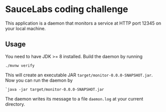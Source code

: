 # SauceLabs coding challenge

This application is a daemon that monitors a service at HTTP port 12345 on your local machine.

## Usage

You need to have JDK >= 8 installed.
Build the daemon by running

    ./mvnw verify

This will create an executable JAR `target/monitor-0.0.0-SNAPSHOT.jar`. Now you can run
the daemon by

    `java -jar target/monitor-0.0.0-SNAPSHOT.jar

The daemon writes its message to a file `daemon.log` at your current directory.

